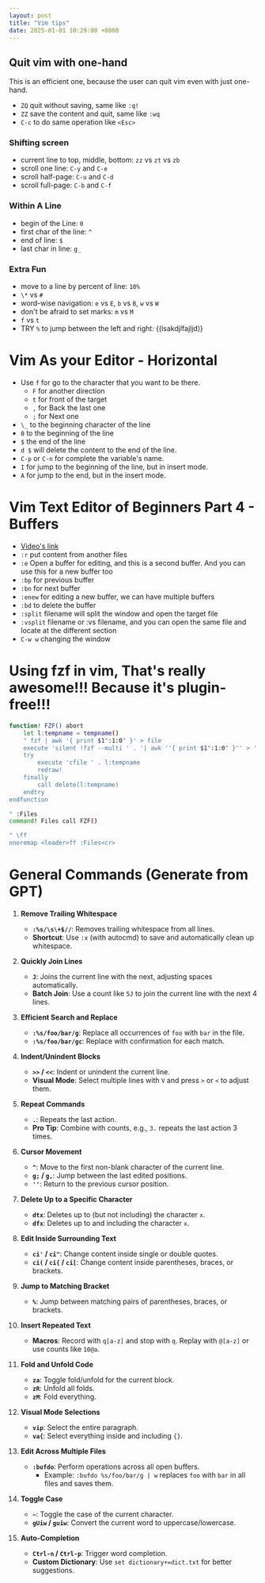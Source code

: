 ```yaml
---
layout: post
title: "Vim tips"
date: 2025-01-01 10:29:00 +0800
---
```


## Quit vim with one-hand

This is an efficient one, because the user can quit vim even with just one-hand.

- `ZQ` quit without saving, same like `:q!`
- `ZZ` save the content and quit, same like `:wq`
- `C-c` to do same operation like `<Esc>`

### Shifting screen

- current line to top, middle, bottom: `zz` vs `zt` vs `zb`
- scroll one line: `C-y` and `C-e`
- scroll half-page: `C-u` and `C-d`
- scroll full-page: `C-b` and `C-f`

### Within A Line

- begin of the Line: `0`
- first char of the line: `^`
- end of line: `$`
- last char in line: `g_`

### Extra Fun

- move to a line by percent of line: `10%`
- `\*` vs `#`
- word-wise navigation: `e` vs `E`, `b` vs `B`, `w` vs `W`
- don't be afraid to set marks: `m` vs `M`
- `f` vs `t`
- TRY `%` to jump between the left and right: {(lsakdjlfajljd)}

# Vim As your Editor - Horizontal

- Use `f` for go to the character that you want to be there.
  - `F` for another direction
  - `t` for front of the target
  - `,` for Back the last one
  - `;` for Next one
- `\_` to the beginning character of the line
- `0` to the beginning of the line
- `$` the end of the line
- `d $` will delete the content to the end of the line.
- `C-p` or `C-n` for complete the variable's name.
- `I` for jump to the beginning of the line, but in insert mode.
- `A` for jump to the end, but in the insert mode.

# Vim Text Editor of Beginners Part 4 - Buffers

- [Video's link](https://www.youtube.com/watch?v=hDw0nqRfBts)
- `:r` put content from another files
- `:e` Open a buffer for editing, and this is a second buffer. And you can use this for a new buffer too
- `:bp` for previous buffer
- `:bn` for next buffer
- `:enew` for editing a new buffer, we can have multiple buffers
- `:bd` to delete the buffer
- `:split` filename will split the window and open the target file
- `:vsplit` filename or :vs filename, and you can open the same file and locate at the different section
- `C-w w` changing the window

# Using fzf in vim, That's really awesome!!! Because it's plugin-free!!!

```bash
function! FZF() abort
	let l:tempname = tempname()
	" fzf | awk '{ print $1":1:0" }' > file
	execute 'silent !fzf --multi ' . '| awk ''{ print $1":1:0" }'' > ' . fnameescape(l:tempname)
	try
		execute 'cfile ' . l:tempname
		redraw!
	finally
		call delete(l:tempname)
	endtry
endfunction

" :Files
command! Files call FZF()

" \ff
nnoremap <leader>ff :Files<cr>
```

# General Commands (Generate from GPT)

1. **Remove Trailing Whitespace**  
   - **`:%s/\s\+$//`**: Removes trailing whitespace from all lines.  
   - **Shortcut**: Use `:x` (with autocmd) to save and automatically clean up whitespace.  

2. **Quickly Join Lines**  
   - **`J`**: Joins the current line with the next, adjusting spaces automatically.  
   - **Batch Join**: Use a count like `5J` to join the current line with the next 4 lines.  

3. **Efficient Search and Replace**  
   - **`:%s/foo/bar/g`**: Replace all occurrences of `foo` with `bar` in the file.  
   - **`:%s/foo/bar/gc`**: Replace with confirmation for each match.  

4. **Indent/Unindent Blocks**  
   - **`>>` / `<<`**: Indent or unindent the current line.  
   - **Visual Mode**: Select multiple lines with `V` and press `>` or `<` to adjust them.  

5. **Repeat Commands**  
   - **`.`**: Repeats the last action.  
   - **Pro Tip**: Combine with counts, e.g., `3.` repeats the last action 3 times.  

6. **Cursor Movement**  
   - **`^`**: Move to the first non-blank character of the current line.  
   - **`g;` / `g,`**: Jump between the last edited positions.  
   - **`''`**: Return to the previous cursor position.  

7. **Delete Up to a Specific Character**  
   - **`dtx`**: Deletes up to (but not including) the character `x`.  
   - **`dfx`**: Deletes up to and including the character `x`.  

8. **Edit Inside Surrounding Text**  
   - **`ci'` / `ci"`**: Change content inside single or double quotes.  
   - **`ci(` / `ci{` / `ci[`**: Change content inside parentheses, braces, or brackets.  

9. **Jump to Matching Bracket**  
   - **`%`**: Jump between matching pairs of parentheses, braces, or brackets.  

10. **Insert Repeated Text**  
    - **Macros**: Record with `q[a-z]` and stop with `q`. Replay with `@[a-z]` or use counts like `10@a`.  

11. **Fold and Unfold Code**  
    - **`za`**: Toggle fold/unfold for the current block.  
    - **`zR`**: Unfold all folds.  
    - **`zM`**: Fold everything.  

12. **Visual Mode Selections**  
    - **`vip`**: Select the entire paragraph.  
    - **`va{`**: Select everything inside and including `{}`.  

13. **Edit Across Multiple Files**  
    - **`:bufdo`**: Perform operations across all open buffers.  
      - Example: `:bufdo %s/foo/bar/g | w` replaces `foo` with `bar` in all files and saves them.  

14. **Toggle Case**  
    - **`~`**: Toggle the case of the current character.  
    - **`gUiw` / `guiw`**: Convert the current word to uppercase/lowercase.  

15. **Auto-Completion**  
    - **`Ctrl-n` / `Ctrl-p`**: Trigger word completion.  
    - **Custom Dictionary**: Use `set dictionary+=dict.txt` for better suggestions.  
